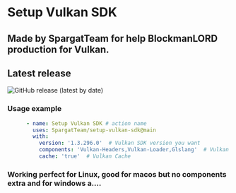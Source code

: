 # Setup Vulkan SDK

## Made by SpargatTeam for help BlockmanLORD production for Vulkan.

## Latest release

![GitHub release (latest by date)](https://img.shields.io/github/v/release/SpargatTeam/setup-vulkan-sdk)

### Usage example

``` yaml
      - name: Setup Vulkan SDK # action name
        uses: SpargatTeam/setup-vulkan-sdk@main
        with:
          version: '1.3.296.0'  # Vulkan SDK version you want
          components: 'Vulkan-Headers,Vulkan-Loader,Glslang'  # Vulkan components you need
          cache: 'true'  # Vulkan Cache
```

### Working perfect for Linux, good for macos but no components extra and for windows a....